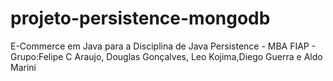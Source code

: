 # projeto-persistence-mongodb
E-Commerce em Java para a Disciplina de Java Persistence - MBA FIAP - Grupo:Felipe C Araujo, Douglas Gonçalves, Leo Kojima,Diego Guerra e Aldo Marini
